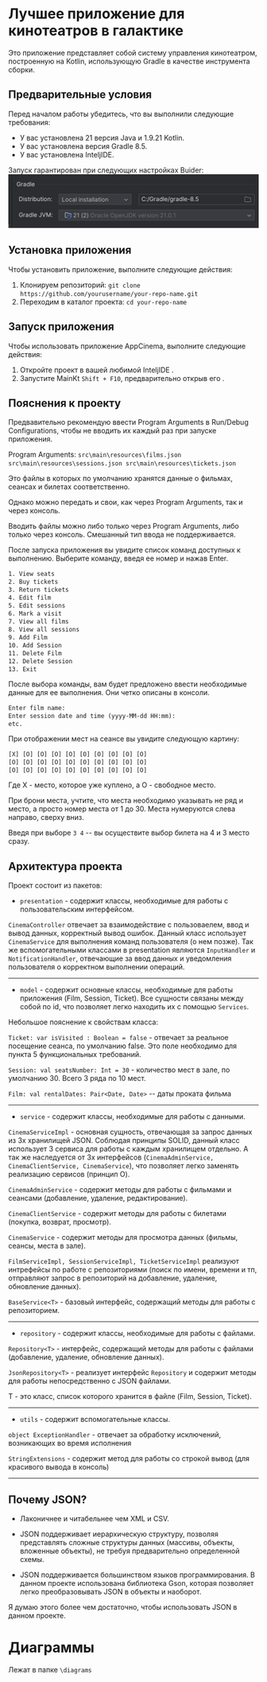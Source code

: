 # Лучшее приложение для кинотеатров в галактике

Это приложение представляет собой систему управления кинотеатром, построенную на Kotlin, использующую Gradle в качестве
инструмента сборки.

## Предварительные условия

Перед началом работы убедитесь, что вы выполнили следующие требования:

* У вас установлена 21 версия Java и 1.9.21 Kotlin.
* У вас установлена версия Gradle 8.5.
* У вас установлена InteljIDE.

Запуск гарантирован при следующих настройках Buider:
![img.png](img.png)

## Установка приложения

Чтобы установить приложение, выполните следующие действия:

1. Клонируем репозиторий: `git clone https://github.com/yourusername/your-repo-name.git`
2. Переходим в каталог проекта: `cd your-repo-name`

## Запуск приложения

Чтобы использовать приложение AppCinema, выполните следующие действия:

1. Откройте проект в вашей любимой InteljIDE .
2. Запустите MainKt `Shift + F10`, предварительно открыв его .

## Пояснения к проекту

Предвавительно рекомендую ввести Program Arguments в Run/Debug Configurations, чтобы не
вводить их каждый раз при запуске приложения.

Program Arguments: `src\main\resources\films.json src\main\resources\sessions.json src\main\resources\tickets.json`

Это файлы в которых по умолчанию хранятся данные о фильмах, сеансах и билетах соответственно.

Однако можно передать и свои, как через Program Arguments, так и через консоль.

Вводить файлы можно либо только через Program Arguments, либо только через консоль. Смешанный тип ввода не поддерживается.

После запуска приложения
вы увидите список команд доступных к выполнению.
Выберите команду, введя ее номер и нажав Enter.

```
1. View seats
2. Buy tickets
3. Return tickets
4. Edit film
5. Edit sessions
6. Mark a visit
7. View all films
8. View all sessions
9. Add Film
10. Add Session
11. Delete Film
12. Delete Session
13. Exit
```

После выбора команды, вам будет предложено ввести необходимые данные для ее выполнения. Они четко описаны в консоли.

```
Enter film name:
Enter session date and time (yyyy-MM-dd HH:mm): 
etc.
```

При отображении мест на сеансе вы увидите следующую картину:
```
[X] [O] [O] [O] [O] [O] [O] [O] [O] [O]
[O] [O] [O] [O] [O] [O] [O] [O] [O] [O]
[O] [O] [O] [O] [O] [O] [O] [O] [O] [O]
```
Где X - место, которое уже куплено, а O - свободное место.

При брони места, учтите, что места необходимо указывать не ряд и место, а просто номер места от 1 до 30.
Места нумеруются слева направо, сверху вниз.

Введя при выборе `3 4` -- вы осуществите выбор билета на 4 и 3 место сразу.

## Архитектура проекта

Проект состоит из пакетов:

* `presentation` - содержит классы, необходимые для работы с пользовательским интерфейсом.

`CinemaController` отвечает за взаимодействие с пользоваелем, ввод и вывод данных, корректный вывод ошибок.
Данный класс использует `CinemaService` для выполнения команд пользователя (о нем позже).
Так же вспомогательными классами в presentation являются `InputHandler` и `NotificationHandler`, отвечающие за ввод
данных и
уведомления пользователя о корректном выполнении операций.

----

* `model` - содержит основные классы, необходимые для работы приложения (Film, Session, Ticket).
  Все сущности связаны между собой по id, что позволяет легко находить их с помощью `Services`.

Небольшое пояснение к свойствам класса:

`Ticket:
var isVisited : Boolean = false` - отвечает за реальное посещение сеанса, по умолчанию false. Это поле необходимо для
пункта 5 функциональных требований.

`Session:
val seatsNumber: Int = 30` - количество мест в зале, по умолчанию 30. Всего 3 ряда по 10 мест.

`Film:
val rentalDates: Pair<Date, Date>` -- даты проката фильма

---- 

* `service` - содержит классы, необходимые для работы с данными.

`CinemaServiceImpl` - основная сущность, отвечающая за запрос данных из 3х хранилищей JSON.
Соблюдая принципы SOLID, данный класс использует 3 сервиса для работы с каждым хранилищем отдельно.
А так же наследуется от 3х интерфейсов (`CinemaAdminService, CinemaClientService, CinemaService`), что позволяет легко
заменять реализацию сервисов (принцип O).

`CinemaAdminService` - содержит методы для работы с фильмами и сеансами (добавление, удаление, редактирование).

`CinemaClientService` - содержит методы для работы с билетами (покупка, возврат, просмотр).

`CinemaService` - содержит методы для просмотра данных (фильмы, сеансы, места в зале).

`FilmServiceImpl, SessionServiceImpl, TicketServiceImpl`  реализуют интрефейсы по работе с репозиториями (поиск по
имени, времени и тп, отправляют запрос в репозиторий на добавление, удаление, обновление данных).

`BaseService<T>` - базовый интерфейс, содержащий методы для работы с репозиторием.


----

* `repository` - содержит классы, необходимые для работы с файлами.

`Repository<T>` - интерфейс, содержащий методы для работы с файлами (добавление, удаление, обновление данных).

`JsonRepository<T>` - реализует интерфейс `Repository` и содержит методы для работы непосредственно с JSON файлами.

T - это класс, список которого хранится в файле (Film, Session, Ticket).

----

* `utils` - содержит вспомогательные классы.

`object ExceptionHandler` - отвечает за обработку исключений, возникающих во время исполнения

`StringExtensions` - содержит метод для работы со строкой вывод (для красивого вывода в консоль)

----

## Почему JSON?

+ Лаконичнее и читабельнее чем XML и CSV.

+ JSON поддерживает иерархическую структуру, позволяя представлять сложные структуры данных (массивы, объекты, вложенные объекты), не требуя предварительно определенной схемы.

+ JSON поддерживается большинством языков программирования. В данном проекте использована библиотека Gson, которая позволяет легко преобразовывать JSON в объекты и наоборот.

Я думаю этого более чем достаточно, чтобы использовать JSON в данном проекте.

# Диаграммы

Лежат в папке `\diagrams`

